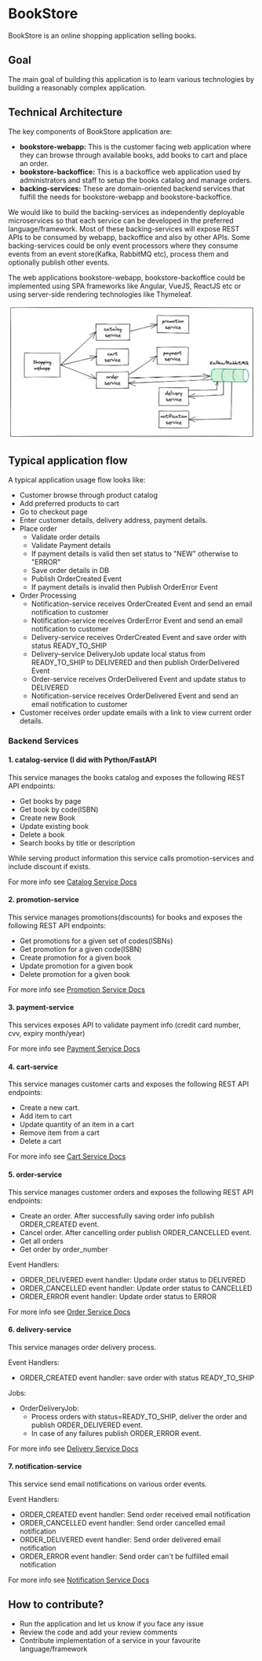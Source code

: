 # BookStore
BookStore is an online shopping application selling books.

## Goal
The main goal of building this application is to learn various technologies by building a reasonably complex application.

## Technical Architecture
The key components of BookStore application are:
* **bookstore-webapp:** This is the customer facing web application where they can browse through available books, add books to cart and place an order.
* **bookstore-backoffice:** This is a backoffice web application used by administrators and staff to setup the books catalog and manage orders.
* **backing-services:** These are domain-oriented backend services that fulfill the needs for bookstore-webapp and bookstore-backoffice.

We would like to build the backing-services as independently deployable microservices so that each service can be developed in the preferred language/framework.
Most of these backing-services will expose REST APIs to be consumed by webapp, backoffice and also by other APIs. 
Some backing-services could be only event processors where they consume events from an event store(Kafka, RabbitMQ etc), process them and optionally publish other events.

The web applications bookstore-webapp, bookstore-backoffice could be implemented using SPA frameworks like Angular, VueJS, ReactJS etc 
or using server-side rendering technologies like Thymeleaf.

![SivaLabs BookStore](images/sivalabs-bookstore.png "SivaLabs BookStore")

## Typical application flow
A typical application usage flow looks like:
* Customer browse through product catalog
* Add preferred products to cart
* Go to checkout page
* Enter customer details, delivery address, payment details.
* Place order
  * Validate order details
  * Validate Payment details
  * If payment details is valid then set status to "NEW" otherwise to "ERROR"
  * Save order details in DB
  * Publish OrderCreated Event
  * If payment details is invalid then Publish OrderError Event
* Order Processing
  * Notification-service receives OrderCreated Event and send an email notification to customer
  * Notification-service receives OrderError Event and send an email notification to customer
  * Delivery-service receives OrderCreated Event and save order with status READY_TO_SHIP
  * Delivery-service DeliveryJob update local status from READY_TO_SHIP to DELIVERED and then publish OrderDelivered Event
  * Order-service receives OrderDelivered Event and update status to DELIVERED
  * Notification-service receives OrderDelivered Event and send an email notification to customer
* Customer receives order update emails with a link to view current order details.

### Backend Services

#### 1. catalog-service (I did with Python/FastAPI
This service manages the books catalog and exposes the following REST API endpoints:
* Get books by page
* Get book by code(ISBN)
* Create new Book
* Update existing book
* Delete a book
* Search books by title or description

While serving product information this service calls promotion-services and include discount if exists.

For more info see [Catalog Service Docs](catalog-service.md)

#### 2. promotion-service
This service manages promotions(discounts) for books and exposes the following REST API endpoints:
* Get promotions for a given set of codes(ISBNs)
* Get promotion for a given code(ISBN)
* Create promotion for a given book
* Update promotion for a given book
* Delete promotion for a given book

For more info see [Promotion Service Docs](promotion-service.md)

#### 3. payment-service
This services exposes API to validate payment info (credit card number, cvv, expiry month/year)

For more info see [Payment Service Docs](payment-service.md)

#### 4. cart-service
This service manages customer carts and exposes the following REST API endpoints:
* Create a new cart. 
* Add item to cart
* Update quantity of an item in a cart
* Remove item from a cart
* Delete a cart

For more info see [Cart Service Docs](cart-service.md)

#### 5. order-service
This service manages customer orders and exposes the following REST API endpoints:
* Create an order. After successfully saving order info publish ORDER_CREATED event.
* Cancel order. After cancelling order publish ORDER_CANCELLED event.
* Get all orders
* Get order by order_number

Event Handlers:
* ORDER_DELIVERED event handler: Update order status to DELIVERED
* ORDER_CANCELLED event handler: Update order status to CANCELLED
* ORDER_ERROR event handler: Update order status to ERROR

For more info see [Order Service Docs](order-service.md)

#### 6. delivery-service
This service manages order delivery process.

Event Handlers:
* ORDER_CREATED event handler: save order with status READY_TO_SHIP

Jobs:
* OrderDeliveryJob:
  * Process orders with status=READY_TO_SHIP, deliver the order and publish ORDER_DELIVERED event. 
  * In case of any failures publish ORDER_ERROR event.

For more info see [Delivery Service Docs](delivery-service.md)

#### 7. notification-service
This service send email notifications on various order events.

Event Handlers:
* ORDER_CREATED event handler: Send order received email notification
* ORDER_CANCELLED event handler: Send order cancelled email notification
* ORDER_DELIVERED event handler: Send order delivered email notification
* ORDER_ERROR event handler: Send order can't be fulfilled email notification

For more info see [Notification Service Docs](notification-service.md)

## How to contribute?
* Run the application and let us know if you face any issue
* Review the code and add your review comments
* Contribute implementation of a service in your favourite language/framework
